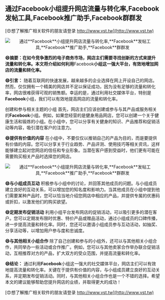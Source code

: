 ## **通过**Facebook**小组提升网店流量与转化率,**Facebook**发帖工具,**Facebook**推广助手,**Facebook**群群发**

[😍想了解推广相关软件的朋友请登录 http://www.vst.tw](http://www.vst.tw)

 <center><img src="https://vst.tw/MP4/tuiguang/png/3.png" alt="通过**Facebook**小组提升网店流量与转化率,**Facebook**发帖工具,**Facebook**推广助手,**Facebook**群群发"></center>

**😄摘要：在如今竞争激烈的电子商务市场，网店主们需要寻找创新的方式来提升流量和转化率。本文将介绍如何利用**Facebook**小组这一强大平台，有效地增加网店的流量和转化率。**

**😄引言：**
随着互联网的快速发展，越来越多的企业选择在网上开设自己的网店。然而，仅仅拥有一个精美的网店并不足以保证成功，因为没有足够的流量和转化率，网店很难获得可观的销售额。幸运的是，通过利用社交媒体平台，特别是**Facebook**小组，我们可以有效地提高网店的流量和转化率。

创建和参与相关主题的小组
首先，网店主们应该创建或参与与其产品或服务相关的**Facebook**小组。例如，如果您经营的是健身用品网店，您可以创建一个关于健康生活和锻炼的小组。在小组中，您可以分享有关健身的知识、产品推荐和促销活动等内容，吸引潜在客户的注意力。

**😄提供有价值的内容**
在小组中，不要仅仅以推销自己的产品为目的，而是要提供有价值的内容。您可以分享关于行业趋势、产品评测、使用技巧等相关资讯，这样能够建立起对您网店的信任和专业形象。当潜在客户感到受益时，他们更有可能在需要购买相关产品时选择您的网店。

 <center><img src="https://vst.tw/MP4/tuiguang/png/0.png" alt="通过**Facebook**小组提升网店流量与转化率,**Facebook**发帖工具,**Facebook**推广助手,**Facebook**群群发"></center>

**😄与小组成员互动**
积极参与小组中的讨论，并回答其他成员的问题。与小组成员建立良好的互动关系，可以增加您的知名度和影响力。当其他成员在小组中提到他们需要某种产品时，您可以恰当地介绍您网店中相应的产品，并提供专属的优惠码或折扣，以激发他们的购买欲望。

**😄定期发布促销活动**
利用小组平台发布网店的促销活动，可以吸引更多的潜在客户。您可以定期发布限时优惠、特价产品或赠品活动，通过小组成员的口碑传播，进一步提高流量和转化率。同时，您还可以邀请小组成员参与互动活动，如抽奖、分享活动等，以增加用户参与度和忠诚度。

**😄与其他相关小组合作**
除了自己创建和参与的小组外，还可以与其他相关小组合作，共同举办一些活动或合作推广。例如，您可以与其他卖家合作举办联合促销活动，互相推荐对方的产品，扩大双方的受众范围，并提高流量和转化率。

**😄结论：**
通过利用**Facebook**小组这一强大的社交媒体平台，网店主们可以有效地提高流量和转化率。关键在于提供有价值的内容，与小组成员建立良好的互动关系，并定期发布促销活动。同时，与其他相关小组合作也是一个不错的选择。希望本文的建议能够帮助您提升网店的业绩，并取得更大的成功！

[😍想了解推广相关软件的朋友请登录 http://www.vst.tw](http://www.vst.tw)



